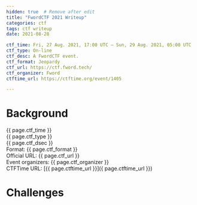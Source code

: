 ```yaml
---
hidden: true  # Remove after edit
title: "FwordCTF 2021 Writeup"
categories: ctf
tags: ctf writeup
date: 2021-08-28

ctf_time: Fri, 27 Aug. 2021, 17:00 UTC — Sun, 29 Aug. 2021, 05:00 UTC
ctf_type: On-line
ctf_desc: A FwordCTF event.
ctf_format: Jeopardy
ctf_url: https://ctf.fword.tech/
ctf_organizer: Fword
ctftime_url: https://ctftime.org/event/1405

---
```

# Background  
{{ page.ctf_time }}  
{{ page.ctf_type }}  
{{ page.ctf_dsec }}  
Format: {{ page.ctf_format }}  
Official URL: {{ page.ctf_url }}  
Event organizers: {{ page.ctf_organizer }}  
CTFTime URL: [{{ page.ctftime_url }}]({ page.ctftime_url }})  

# Challenges
  
